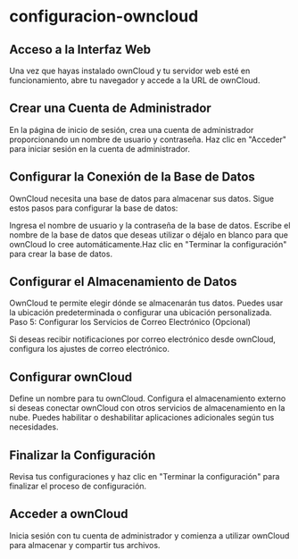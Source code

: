 # configuracion-owncloud

## Acceso a la Interfaz Web

Una vez que hayas instalado ownCloud y tu servidor web esté en funcionamiento, abre tu navegador y accede a la URL de ownCloud.


## Crear una Cuenta de Administrador

En la página de inicio de sesión, crea una cuenta de administrador proporcionando un nombre de usuario y contraseña. Haz clic en "Acceder" para iniciar sesión en la cuenta de administrador.

## Configurar la Conexión de la Base de Datos

OwnCloud necesita una base de datos para almacenar sus datos. Sigue estos pasos para configurar la base de datos:

Ingresa el nombre de usuario y la contraseña de la base de datos. Escribe el nombre de la base de datos que deseas utilizar o déjalo en blanco para que ownCloud lo cree automáticamente.Haz clic en "Terminar la configuración" para crear la base de datos.

## Configurar el Almacenamiento de Datos

OwnCloud te permite elegir dónde se almacenarán tus datos. Puedes usar la ubicación predeterminada o configurar una ubicación personalizada.
Paso 5: Configurar los Servicios de Correo Electrónico (Opcional)

Si deseas recibir notificaciones por correo electrónico desde ownCloud, configura los ajustes de correo electrónico.

## Configurar ownCloud

Define un nombre para tu ownCloud. Configura el almacenamiento externo si deseas conectar ownCloud con otros servicios de almacenamiento en la nube. Puedes habilitar o deshabilitar aplicaciones adicionales según tus necesidades.

## Finalizar la Configuración

Revisa tus configuraciones y haz clic en "Terminar la configuración" para finalizar el proceso de configuración.

## Acceder a ownCloud

Inicia sesión con tu cuenta de administrador y comienza a utilizar ownCloud para almacenar y compartir tus archivos.